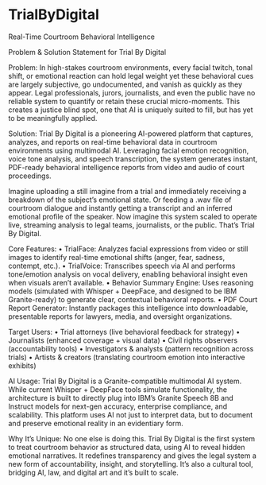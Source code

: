 # TrialByDigital
Real-Time Courtroom Behavioral Intelligence

Problem & Solution Statement for Trial By Digital

Problem:
In high-stakes courtroom environments, every facial twitch, tonal shift, or emotional reaction can hold legal weight yet these behavioral cues are largely subjective, go undocumented, and vanish as quickly as they appear. Legal professionals, jurors, journalists, and even the public have no reliable system to quantify or retain these crucial micro-moments. This creates a justice blind spot, one that AI is uniquely suited to fill, but has yet to be meaningfully applied.

Solution:
Trial By Digital is a pioneering AI-powered platform that captures, analyzes, and reports on real-time behavioral data in courtroom environments using multimodal AI. Leveraging facial emotion recognition, voice tone analysis, and speech transcription, the system generates instant, PDF-ready behavioral intelligence reports from video and audio of court proceedings.

Imagine uploading a still imagine from a trial and immediately receiving a breakdown of the subject’s emotional state. Or feeding a .wav file of courtroom dialogue and instantly getting a transcript and an inferred emotional profile of the speaker. Now imagine this system scaled to operate live, streaming analysis to legal teams, journalists, or the public. That’s Trial By Digital.

Core Features:
	•	TrialFace: Analyzes facial expressions from video or still images to identify real-time emotional shifts (anger, fear, sadness, contempt, etc.).
	•	TrialVoice: Transcribes speech via AI and performs tone/emotion analysis on vocal delivery, enabling behavioral insight even when visuals aren’t available.
	•	Behavior Summary Engine: Uses reasoning models (simulated with Whisper + DeepFace, and designed to be IBM Granite-ready) to generate clear, contextual behavioral reports.
	•	PDF Court Report Generator: Instantly packages this intelligence into downloadable, presentable reports for lawyers, media, and oversight organizations.

Target Users:
	•	Trial attorneys (live behavioral feedback for strategy)
	•	Journalists (enhanced coverage + visual data)
	•	Civil rights observers (accountability tools)
	•	Investigators & analysts (pattern recognition across trials)
	•	Artists & creators (translating courtroom emotion into interactive exhibits)

AI Usage:
Trial By Digital is a Granite-compatible multimodal AI system. While current Whisper + DeepFace tools simulate functionality, the architecture is built to directly plug into IBM’s Granite Speech 8B and Instruct models for next-gen accuracy, enterprise compliance, and scalability. This platform uses AI not just to interpret data, but to document and preserve emotional reality in an evidentiary form.

Why It’s Unique:
No one else is doing this. Trial By Digital is the first system to treat courtroom behavior as structured data, using AI to reveal hidden emotional narratives. It redefines transparency and gives the legal system a new form of accountability, insight, and storytelling. It’s also a cultural tool, bridging AI, law, and digital art and it’s built to scale.
